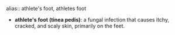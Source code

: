 alias:: athlete's foot, athletes foot

- **athlete's foot (tinea pedis)**: a fungal infection that causes itchy, cracked, and scaly skin, primarily on the feet.